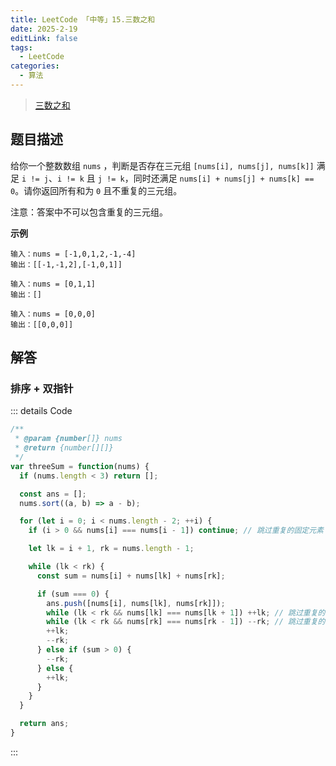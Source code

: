 ```yaml
---
title: LeetCode 「中等」15.三数之和
date: 2025-2-19
editLink: false
tags:
  - LeetCode
categories:
  - 算法
---
```


> [三数之和](https://leetcode.cn/problems/3sum/description/)

## 题目描述

给你一个整数数组 `nums` ，判断是否存在三元组 `[nums[i], nums[j], nums[k]]` 满足 `i != j`、`i != k` 且 `j != k`，同时还满足 `nums[i] + nums[j] + nums[k] == 0`。请你返回所有和为 `0` 且不重复的三元组。

注意：答案中不可以包含重复的三元组。

**示例**

```
输入：nums = [-1,0,1,2,-1,-4]
输出：[[-1,-1,2],[-1,0,1]]

输入：nums = [0,1,1]
输出：[]

输入：nums = [0,0,0]
输出：[[0,0,0]]
```

## 解答

### 排序 + 双指针

::: details Code
```js
/**
 * @param {number[]} nums
 * @return {number[][]}
 */
var threeSum = function(nums) {
  if (nums.length < 3) return [];

  const ans = [];
  nums.sort((a, b) => a - b);

  for (let i = 0; i < nums.length - 2; ++i) {
    if (i > 0 && nums[i] === nums[i - 1]) continue; // 跳过重复的固定元素

    let lk = i + 1, rk = nums.length - 1;

    while (lk < rk) {
      const sum = nums[i] + nums[lk] + nums[rk];

      if (sum === 0) {
        ans.push([nums[i], nums[lk], nums[rk]]);
        while (lk < rk && nums[lk] === nums[lk + 1]) ++lk; // 跳过重复的左指针元素
        while (lk < rk && nums[rk] === nums[rk - 1]) --rk; // 跳过重复的右指针元素
        ++lk;
        --rk;
      } else if (sum > 0) {
        --rk;
      } else {
        ++lk;
      }
    }
  }

  return ans;
}
```
:::
